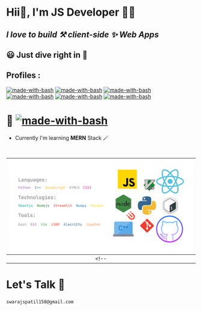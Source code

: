 # Hii👋, I'm JS Developer 🧑‍💻
## *I love to build ⚒️ client-side ✨ Web Apps*
## 😃 Just dive right in 🙌
## Profiles : 
  [![made-with-bash](https://img.shields.io/badge/my--0e76a8.svg)](https://www.linkedin.com/in/swarajspatil/) [![made-with-bash](https://img.shields.io/badge/Linkedin-0e76a8.svg)](https://www.linkedin.com/in/swarajspatil/) [![made-with-bash](https://img.shields.io/badge/twitter-0e76a8.svg)](https://twitter.com/swarajsp_) [![made-with-bash](https://img.shields.io/badge/Leetcode-a06ab4.svg)](https://leetcode.com/swarajsp/) [![made-with-bash](https://img.shields.io/badge/-Github-333333.svg)](https://github.com/swarajspatil158) [![made-with-bash](https://img.shields.io/badge/Youtube-282828.svg)](https://www.youtube.com/channel/UCz2vH__ck9KSzw1iR2Qk-_Q)
  # 🔗  [![made-with-bash](https://img.shields.io/badge/Connect-me-f3a930.svg)](https://swarajspatil158.github.io/)
  
  - Currently I'm learning **MERN** Stack 🪄
<!-- ![tools&technologies](https://github.com/swarajspatil158/swarajspatil158/blob/main/space-monsters%20(1).gif?raw=true) -->

#
 <img src="https://github.com/swarajspatil158/swarajspatil158/blob/main/mytech.png">            | 
:-------------------------:|
<!--  |![GitHub Activity Graph](https://activity-graph.herokuapp.com/graph?username=swarajspatil158)  -->


# Let's Talk :incoming_envelope:	
   `swarajspatil158@gmail.com`
